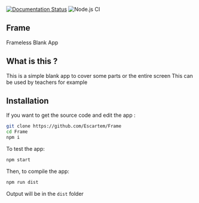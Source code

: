 [![Documentation Status](https://readthedocs.org/projects/frame/badge/?version=latest)](https://frame.readthedocs.io/en/latest/?badge=latest)
![Node.js CI](https://github.com/Escartem/Frame/workflows/Node.js%20CI/badge.svg)

## Frame
 Frameless Blank App

## What is this ?
 This is a simple blank app to cover some parts or the entire screen
 This can be used by teachers for example

## Installation
 If you want to get the source code and edit the app :

 ```bash
 git clone https://github.com/Escartem/Frame
 cd Frame
 npm i
 ```

 To test the app:

 ```bash
 npm start
 ```

 Then, to compile the app:

 ```bash
 npm run dist
 ```

 Output will be in the `dist` folder
